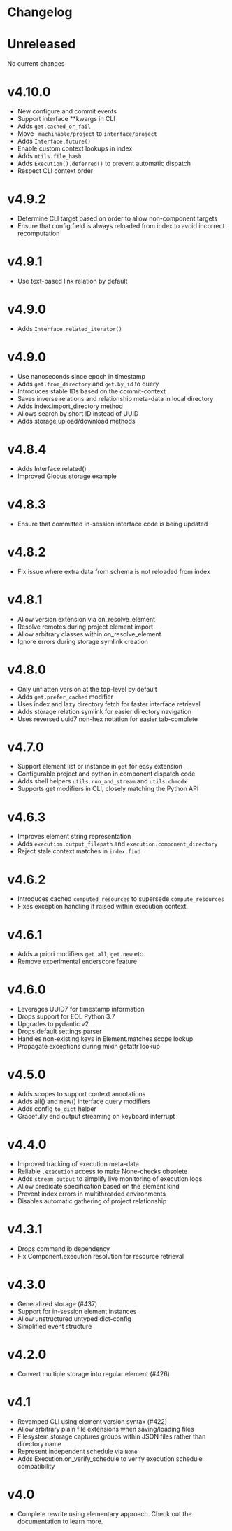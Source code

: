 # Changelog

<!-- Please add changes under the Unreleased section that reads 'No current changes' otherwise -->

# Unreleased

No current changes

# v4.10.0

- New configure and commit events
- Support interface **kwargs in CLI
- Adds `get.cached_or_fail`
- Move `_machinable/project` to `interface/project`
- Adds `Interface.future()`
- Enable custom context lookups in index
- Adds `utils.file_hash`
- Adds `Execution().deferred()` to prevent automatic dispatch
- Respect CLI context order

# v4.9.2

- Determine CLI target based on order to allow non-component targets
- Ensure that config field is always reloaded from index to avoid incorrect recomputation

# v4.9.1

- Use text-based link relation by default

# v4.9.0

- Adds `Interface.related_iterator()`

# v4.9.0

- Use nanoseconds since epoch in timestamp
- Adds `get.from_directory` and `get.by_id` to query
- Introduces stable IDs based on the commit-context
- Saves inverse relations and relationship meta-data in local directory
- Adds index.import_directory method
- Allows search by short ID instead of UUID
- Adds storage upload/download methods

# v4.8.4

- Adds Interface.related()
- Improved Globus storage example

# v4.8.3

- Ensure that committed in-session interface code is being updated

# v4.8.2

- Fix issue where extra data from schema is not reloaded from index

# v4.8.1

- Allow version extension via on_resolve_element
- Resolve remotes during project element import
- Allow arbitrary classes within on_resolve_element
- Ignore errors during storage symlink creation

# v4.8.0

- Only unflatten version at the top-level by default
- Adds `get.prefer_cached` modifier
- Uses index and lazy directory fetch for faster interface retrieval
- Adds storage relation symlink for easier directory navigation
- Uses reversed uuid7 non-hex notation for easier tab-complete

# v4.7.0

- Support element list or instance in `get` for easy extension
- Configurable project and python in component dispatch code
- Adds shell helpers `utils.run_and_stream` and `utils.chmodx`
- Supports get modifiers in CLI, closely matching the Python API

# v4.6.3

- Improves element string representation
- Adds `execution.output_filepath` and `execution.component_directory`
- Reject stale context matches in `index.find`

# v4.6.2

- Introduces cached `computed_resources` to supersede `compute_resources`
- Fixes exception handling if raised within execution context

# v4.6.1

- Adds a priori modifiers `get.all`, `get.new` etc.
- Remove experimental enderscore feature

# v4.6.0

- Leverages UUID7 for timestamp information
- Drops support for EOL Python 3.7
- Upgrades to pydantic v2
- Drops default settings parser
- Handles non-existing keys in Element.matches scope lookup
- Propagate exceptions during mixin getattr lookup

# v4.5.0

- Adds scopes to support context annotations
- Adds all() and new() interface query modifiers
- Adds config `to_dict` helper
- Gracefully end output streaming on keyboard interrupt

# v4.4.0

- Improved tracking of execution meta-data
- Reliable `.execution` access to make None-checks obsolete
- Adds `stream_output` to simplify live monitoring of execution logs
- Allow predicate specification based on the element kind
- Prevent index errors in multithreaded environments
- Disables automatic gathering of project relationship

# v4.3.1

- Drops commandlib dependency
- Fix Component.execution resolution for resource retrieval

# v4.3.0

- Generalized storage (#437)
- Support for in-session element instances
- Allow unstructured untyped dict-config
- Simplified event structure

# v4.2.0

- Convert multiple storage into regular element (#426)

# v4.1

- Revamped CLI using element version syntax  (#422)
- Allow arbitrary plain file extensions when saving/loading files
- Filesystem storage captures groups within JSON files rather than directory name
- Represent independent schedule via `None`
- Adds Execution.on_verify_schedule to verify execution schedule compatibility

# v4.0

- Complete rewrite using elementary approach. Check out the documentation to learn more.

